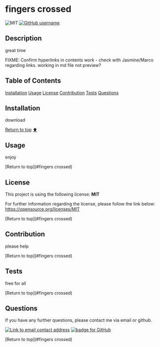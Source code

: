 
# fingers crossed
![MIT](https://img.shields.io/badge/License-MIT-purple?style=for-the-badge)
[![GitHub username](https://img.shields.io/badge/username-caoimhejyoti-green?style=for-the-badge)](https://github.com/caoimhejyoti/)

## Description
great time

FIXME: Confirm hyperlinks in contents work - check with Jasmine/Marco regarding links. working in md file not preview?
## Table of Contents
[Installation](##Installation)
[Usage](##Usage)
[License](##License)
[Contribution](##Contribution)
[Tests](##Tests)
[Questions](##Questions)

## Installation   
download

[Return to top](#fingerscrossed)
[:arrow_up:](#ab)
## Usage 
enjoy

[Return to top](#fingers crossed)

## License
This project is using the following license:
**MIT**

For further information regarding the license, please follow the link below:
 https://opensource.org/licenses/MIT

[Return to top](#fingers crossed)

## Contribution 
please help

[Return to top](#fingers crossed)

## Tests
free for all

[Return to top](#fingers crossed)

## Questions 
If you have any further questions, please contact me via email or github.

<a href="mailto:casl"><img alt="Link to email contact address" src="https://img.shields.io/badge/email-D14836?style=for-the-badge" target="_blank" /></a>  <a href="https://github.com/caoimhejyoti"><img alt="badge for GitHub" src="https://img.shields.io/badge/github-%23121011.svg?style=for-the-badge&logo=github&logoColor=white" target="_blank" /></a>


[Return to top](#fingers crossed)